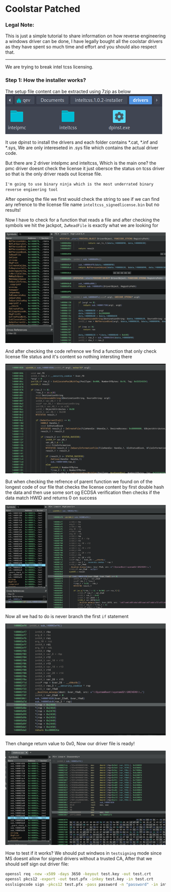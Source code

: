 # Coolstar Patched

### Legal  Note:
This is just a simple tutorial to share information on how reverse engineering a windows driver can be done, I have legally bought all the coolstar drivers as they have spent so much time and effort and you should also respect that.

<hr/>
We are trying to break intel tcss licensing.

### Step 1: How the installer works?
The setup file content can be extracted using 7zip as below
<img src="img1.png">

It use dpinst to install the drivers and each folder contains *.cat, *.inf and *.sys, We are only intereseted in .sys file which contains the actual driver code.

But there are 2 driver intelpmc and inteltcss, Which is the main one? the pmc driver doesnt check the license it just obersce the status on tcss driver so that is the only driver reads out license file.

`I'm going to use binary ninja which is the most underrated binary reverse engieering tool`

After opening the file we first would check the string to see if we can find any refrence to the license file name `inteltcss_signedlicense.bin` but no results!

Now I have to check for a function that reads a file and after checking the symbols we hit the jackpot, `ZwReadFile` is exactly what we are looking for

<img src="img2.png">

And after checking the code refrence we find a function that only check license file status and it's content so nothing intersting there

<img src="img3.png">

But when checking the refrence of parent function we found on of the longest code of our file that checks the license content by first double hash the data and then use some sort og ECDSA verification then checks if the data match HWID and returns 0 on success

<img src="img4.png">

Now all we had to do is never branch the first `if` statement

<img src="img5.png">

Then change return value to 0x0, Now our driver file is ready!

<img src="img6.png">

How to test if it works? We should put windwos in `testsigning` mode since MS doesnt allow for signed drivers without a trusted CA, After that we should self sign out driver file:

```sh
openssl req -new -x509 -days 3650 -keyout test.key -out test.crt
openssl pkcs12 -export -out test.pfx -inkey test.key -in test.crt
osslsigncode sign -pkcs12 test.pfx -pass password -n "password" -in inteltcss.sys -out inteltcss_patched.sys
```